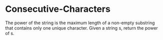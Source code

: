 # Consecutive-Characters
The power of the string is the maximum length of a non-empty substring that contains only one unique character.  Given a string s, return the power of s.
